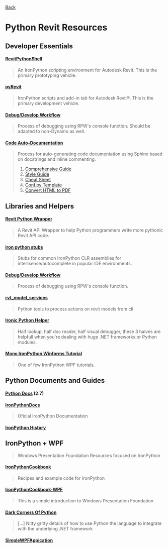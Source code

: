 [Back](/../../tree/master)

# Python Revit Resources

## Developer Essentials

#### [RevitPythonShell](https://github.com/architecture-building-systems/revitpythonshell)
> An IronPython scripting environment for Autodesk Revit. This is the primary prototyping vehicle.

#### [pyRevit](https://github.com/eirannejad/pyRevit)
> IronPython scripts and add-in tab for Autodesk Revit®. This is the primary development vehicle.

#### [Debug/Develop Workflow](https://forum.dynamobim.com/t/debugging-python-code/12729)
> Process of debugging using RPW's console function. Should be adapted to non-Dynamo as well.

#### [Code Auto-Documentation](http://www.sphinx-doc.org/en/stable/index.html)
> Process for auto-generating code documentation using Sphinx based on docstrings and inline commenting.
> 1. [Comprehensive Guide](https://media.readthedocs.org/pdf/brandons-sphinx-tutorial/latest/brandons-sphinx-tutorial.pdf)
> 2. [Style Guide](https://media.readthedocs.org/pdf/documentation-style-guide-sphinx/latest/documentation-style-guide-sphinx.pdf)
> 3. [Cheat Sheet](https://thomas-cokelaer.info/tutorials/sphinx/rest_syntax.html)
> 4. [Conf.py Template](https://github.com/KieranTimberlake/pyRevitKT/blob/master/Assets/Documentation/conf.py)
> 5. [Convert HTML to PDF](https://acrobat.adobe.com/us/en/acrobat/how-to/convert-html-to-pdf.html)



## Libraries and Helpers

#### [Revit Python Wrapper](https://github.com/gtalarico/revitpythonwrapper)
> A Revit API Wrapper to help Python programmers write more pythonic Revit API code.

#### [iron python stubs](https://github.com/gtalarico/ironpython-stubs)
> Stubs for common IronPython CLR assemblies for intellisense/autocomplete in popular IDE environments.

#### [Debug/Develop Workflow](https://forum.dynamobim.com/t/debugging-python-code/12729)
> Process of debugging using RPW's console function.

#### [rvt_model_services](https://github.com/hdm-dt-fb/rvt_model_services)
> Python tools to process actions on revit models from cli

#### [Ironic Python Helper](https://github.com/PMoureu/iph)
> Half lookup, half doc reader, half visual debugger, these 3 halves are helpfull when you're dealing with huge .NET frameworks or Python modules.

#### [Mono IronPython Winforms Tutorial](http://zetcode.com/tutorials/ironpythontutorial/)
> One of few IronPython WPF tutorials.  


## Python Documents and Guides

#### [Python Docs](https://docs.python.org/2/) \(2.7\)

#### [IronPythonDocs](http://ironpython.net/documentation/)
> Oficial IronPython Documentation

#### [IronPython History](https://en.wikipedia.org/wiki/IronPython)


## IronPython + WPF
> Windows Presentation Foundation Resources focused on IronPython

#### [IronPythonCookbook](http://www.ironpython.info/index.php?title=Main_Page)
> Recipes and example code for IronPython

#### [IronPythonCookbook-WPF](http://www.ironpython.info/index.php?title=WPF_Example)
> This is a simple introduction to Windows Presentation Foundation

#### [Dark Corners Of Python](http://www.voidspace.org.uk/ironpython/dark-corners.shtml)
> [...] Nitty gritty details of how to use Python the language to integrate with the underlying .NET framework

#### [SimpleWPFAppication](https://lifebeyondfife.com/79-ironpython-wpf-html/)
